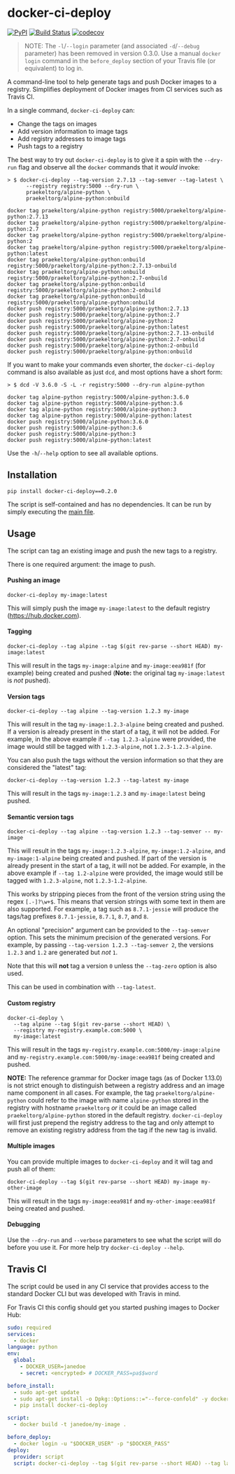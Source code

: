 # docker-ci-deploy

[![PyPI](https://img.shields.io/pypi/v/docker-ci-deploy.svg)](https://pypi.python.org/pypi/docker-ci-deploy)
[![Build Status](https://travis-ci.org/praekeltfoundation/docker-ci-deploy.svg?branch=develop)](https://travis-ci.org/praekeltfoundation/docker-ci-deploy)
[![codecov](https://codecov.io/gh/praekeltfoundation/docker-ci-deploy/branch/develop/graph/badge.svg)](https://codecov.io/gh/praekeltfoundation/docker-ci-deploy)

> NOTE: The `-l`/`--login` parameter (and associated `-d`/`--debug` parameter) has been removed in version 0.3.0. Use a manual `docker login` command in the `before_deploy` section of your Travis file (or equivalent) to log in.

A command-line tool to help generate tags and push Docker images to a registry. Simplifies deployment of Docker images from CI services such as Travis CI.

In a single command, `docker-ci-deploy` can:
* Change the tags on images
* Add version information to image tags
* Add registry addresses to image tags
* Push tags to a registry

The best way to try out `docker-ci-deploy` is to give it a spin with the `--dry-run` flag and observe all the `docker` commands that it *would* invoke:
```
> $ docker-ci-deploy --tag-version 2.7.13 --tag-semver --tag-latest \
      --registry registry:5000 --dry-run \
      praekeltorg/alpine-python \
      praekeltorg/alpine-python:onbuild

docker tag praekeltorg/alpine-python registry:5000/praekeltorg/alpine-python:2.7.13
docker tag praekeltorg/alpine-python registry:5000/praekeltorg/alpine-python:2.7
docker tag praekeltorg/alpine-python registry:5000/praekeltorg/alpine-python:2
docker tag praekeltorg/alpine-python registry:5000/praekeltorg/alpine-python:latest
docker tag praekeltorg/alpine-python:onbuild registry:5000/praekeltorg/alpine-python:2.7.13-onbuild
docker tag praekeltorg/alpine-python:onbuild registry:5000/praekeltorg/alpine-python:2.7-onbuild
docker tag praekeltorg/alpine-python:onbuild registry:5000/praekeltorg/alpine-python:2-onbuild
docker tag praekeltorg/alpine-python:onbuild registry:5000/praekeltorg/alpine-python:onbuild
docker push registry:5000/praekeltorg/alpine-python:2.7.13
docker push registry:5000/praekeltorg/alpine-python:2.7
docker push registry:5000/praekeltorg/alpine-python:2
docker push registry:5000/praekeltorg/alpine-python:latest
docker push registry:5000/praekeltorg/alpine-python:2.7.13-onbuild
docker push registry:5000/praekeltorg/alpine-python:2.7-onbuild
docker push registry:5000/praekeltorg/alpine-python:2-onbuild
docker push registry:5000/praekeltorg/alpine-python:onbuild
```

If you want to make your commands even shorter, the `docker-ci-deploy` command is also available as just `dcd`, and most options have a short form:
```
> $ dcd -V 3.6.0 -S -L -r registry:5000 --dry-run alpine-python

docker tag alpine-python registry:5000/alpine-python:3.6.0
docker tag alpine-python registry:5000/alpine-python:3.6
docker tag alpine-python registry:5000/alpine-python:3
docker tag alpine-python registry:5000/alpine-python:latest
docker push registry:5000/alpine-python:3.6.0
docker push registry:5000/alpine-python:3.6
docker push registry:5000/alpine-python:3
docker push registry:5000/alpine-python:latest
```

Use the `-h`/`--help` option to see all available options.

## Installation
```
pip install docker-ci-deploy==0.2.0
```

The script is self-contained and has no dependencies. It can be run by simply executing the [main file](docker-ci-deploy/__main__.py).

## Usage
The script can tag an existing image and push the new tags to a registry.

There is one required argument: the image to push.

#### Pushing an image
```
docker-ci-deploy my-image:latest
```

This will simply push the image `my-image:latest` to the default registry (https://hub.docker.com).

#### Tagging
```
docker-ci-deploy --tag alpine --tag $(git rev-parse --short HEAD) my-image:latest

```
This will result in the tags `my-image:alpine` and `my-image:eea981f` (for example) being created and pushed (**Note:** the original tag `my-image:latest` is _not_ pushed).

#### Version tags
```
docker-ci-deploy --tag alpine --tag-version 1.2.3 my-image
```
This will result in the tag `my-image:1.2.3-alpine` being created and pushed. If a version is already present in the start of a tag, it will not be added. For example, in the above example if `--tag 1.2.3-alpine` were provided, the image would still be tagged with `1.2.3-alpine`, not `1.2.3-1.2.3-alpine`.

You can also push the tags without the version information so that they are considered the "latest" tag:
```
docker-ci-deploy --tag-version 1.2.3 --tag-latest my-image
```
This will result in the tags `my-image:1.2.3` and `my-image:latest` being pushed.

#### Semantic version tags
```
docker-ci-deploy --tag alpine --tag-version 1.2.3 --tag-semver -- my-image
```
This will result in the tags `my-image:1.2.3-alpine`, `my-image:1.2-alpine`, and `my-image:1-alpine` being created and pushed. If part of the version is already present in the start of a tag, it will not be added. For example, in the above example if `--tag 1.2-alpine` were provided, the image would still be tagged with `1.2.3-alpine`, not `1.2.3-1.2-alpine`.

This works by stripping pieces from the front of the version string using the regex `[.-]?\w+$`. This means that version strings with some text in them are also supported. For example, a tag such as `8.7.1-jessie` will produce the tags/tag prefixes `8.7.1-jessie`, `8.7.1`, `8.7`, and `8`.

An optional "precision" argument can be provided to the `--tag-semver` option. This sets the minimum precision of the generated versions. For example, by passing `--tag-version 1.2.3 --tag-semver 2`, the versions `1.2.3` and `1.2` are generated but *not* `1`.

Note that this will **not** tag a version `0` unless the `--tag-zero` option is also used.

This can be used in combination with `--tag-latest`.

#### Custom registry
```
docker-ci-deploy \
  --tag alpine --tag $(git rev-parse --short HEAD) \
  --registry my-registry.example.com:5000 \
  my-image:latest
```
This will result in the tags `my-registry.example.com:5000/my-image:alpine` and `my-registry.example.com:5000/my-image:eea981f` being created and pushed.

**NOTE:** The reference grammar for Docker image tags (as of Docker 1.13.0) is not strict enough to distinguish between a registry address and an image name component in all cases. For example, the tag `praekeltorg/alpine-python` could refer to the image with name `alpine-python` stored in the registry with hostname `praekeltorg` *or* it could be an image called `praekeltorg/alpine-python` stored in the default registry. `docker-ci-deploy` will first just prepend the registry address to the tag and only attempt to remove an existing registry address from the tag if the new tag is invalid.

#### Multiple images
You can provide multiple images to `docker-ci-deploy` and it will tag and push all of them:
```
docker-ci-deploy --tag $(git rev-parse --short HEAD) my-image my-other-image
```
This will result in the tags `my-image:eea981f` and `my-other-image:eea981f` being created and pushed.

#### Debugging
Use the `--dry-run` and `--verbose` parameters to see what the script will do before you use it. For more help try `docker-ci-deploy --help`.

## Travis CI
The script could be used in any CI service that provides access to the standard Docker CLI but was developed with Travis in mind.

For Travis CI this config should get you started pushing images to Docker Hub:
```yaml
sudo: required
services:
  - docker
language: python
env:
  global:
    - DOCKER_USER=janedoe
    - secret: <encrypted> # DOCKER_PASS=pa$$word

before_install:
  - sudo apt-get update
  - sudo apt-get install -o Dpkg::Options::="--force-confold" -y docker-engine
  - pip install docker-ci-deploy

script:
  - docker build -t janedoe/my-image .

before_deploy:
  - docker login -u "$DOCKER_USER" -p "$DOCKER_PASS"
deploy:
  provider: script
  script: docker-ci-deploy --tag $(git rev-parse --short HEAD) --tag latest janedoe/my-image
```

